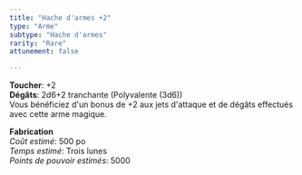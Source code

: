 ```yaml
---
title: "Hache d'armes +2"
type: "Arme"
subtype: "Hache d'armes"
rarity: "Rare"
attunement: false

---
```

**Toucher**: +2  
**Dégâts**: 2d6+2 tranchante (Polyvalente (3d6))  
Vous bénéficiez d'un bonus de +2 aux jets d'attaque et de dégâts effectués avec cette arme magique.  

**Fabrication**  
*Coût estimé*: 500 po    
*Temps estimé*: Trois lunes  
*Points de pouvoir estimés*: 5000      
